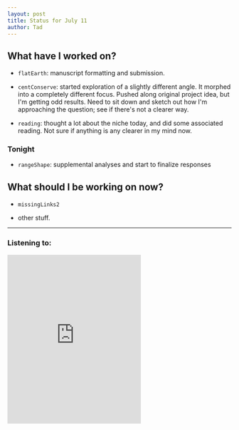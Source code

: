```yaml
---
layout: post 
title: Status for July 11 
author: Tad
---
```

 
## What have I worked on?
 
* `flatEarth`: manuscript formatting and submission. 
  
* `centConserve`: started exploration of a slightly different angle. It morphed into a completely different focus. Pushed along original project idea, but I'm getting odd results. Need to sit down and sketch out how I'm approaching the question; see if there's not a clearer way. 


* `reading`: thought a lot about the niche today, and did some associated reading. Not sure if anything is any clearer in my mind now. 





### Tonight 

* `rangeShape`: supplemental analyses and start to finalize responses







## What should I be working on now? 

* `missingLinks2`

* other stuff. 

 
 
 
 
--- 

### Listening to: 

<iframe src='https://embed.spotify.com/?uri=spotify%3Atrack%3A38ydcsbayM4oX21Hhu84DT' width='300' height='380' frameborder='0' allowtransparency='true'></iframe> 

<i class='fa fa-code' style='color:pink'></i> 
